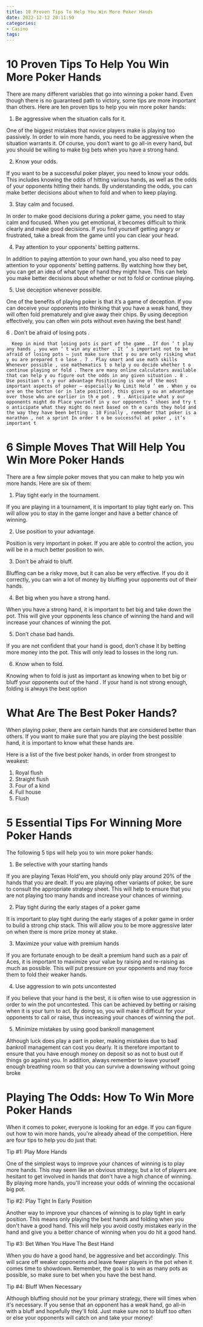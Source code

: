 ```yaml
---
title: 10 Proven Tips To Help You Win More Poker Hands
date: 2022-12-12 20:11:50
categories:
- Casino
tags:
---
```



#  10 Proven Tips To Help You Win More Poker Hands

There are many different variables that go into winning a poker hand. Even though there is no guaranteed path to victory, some tips are more important than others. Here are ten proven tips to help you win more poker hands:

1. Be aggressive when the situation calls for it.

One of the biggest mistakes that novice players make is playing too passively. In order to win more hands, you need to be aggressive when the situation warrants it. Of course, you don’t want to go all-in every hand, but you should be willing to make big bets when you have a strong hand.

2. Know your odds.

If you want to be a successful poker player, you need to know your odds. This includes knowing the odds of hitting various hands, as well as the odds of your opponents hitting their hands. By understanding the odds, you can make better decisions about when to fold and when to keep playing.

3. Stay calm and focused.

In order to make good decisions during a poker game, you need to stay calm and focused. When you get emotional, it becomes difficult to think clearly and make good decisions. If you find yourself getting angry or frustrated, take a break from the game until you can clear your head.

4. Pay attention to your opponents’ betting patterns.

In addition to paying attention to your own hand, you also need to pay attention to your opponents’ betting patterns. By watching how they bet, you can get an idea of what type of hand they might have. This can help you make better decisions about whether or not to fold or continue playing.

5. Use deception whenever possible.

One of the benefits of playing poker is that it’s a game of deception. If you can deceive your opponents into thinking that you have a weak hand, they will often fold prematurely and give away their chips. By using deception effectively, you can often win pots without even having the best hand!

6 . Don’t be afraid of losing pots .



























      Keep in mind that losing pots is part of the game . If don ’ t play any hands , you won ’ t win any either . It ’ s important not to be afraid of losing pots – just make sure that y ou are only risking what y ou are prepared t o lose . 7 . Play smart and use math skills Whenever possible , use mathematics t o help y ou decide whether t o continue playing or fold . There are many online calculators available that can help y ou figure out the odds in any given situation . 8 . Use position t o y our advantage Positioning is one of the most important aspects of poker – especially No Limit Hold ’ em . When y ou are on the button (or in late position), this gives y ou an advantage over those who are earlier in th e pot . 9 . Anticipate what y our opponents might do Place yourself in y our opponents ’ shoes and try t o anticipate what they might do next based on th e cards they hold and the way they have been betting . 10 Finally , remember that poker is a marathon , not a sprint In order t o be successful at poker , it’s important t

#  6 Simple Moves That Will Help You Win More Poker Hands

There are a few simple poker moves that you can make to help you win more hands. Here are six of them:

1. Play tight early in the tournament.

If you are playing in a tournament, it is important to play tight early on. This will allow you to stay in the game longer and have a better chance of winning.

2. Use position to your advantage.

Position is very important in poker. If you are able to control the action, you will be in a much better position to win.

3. Don’t be afraid to bluff.

Bluffing can be a risky move, but it can also be very effective. If you do it correctly, you can win a lot of money by bluffing your opponents out of their hands.

4. Bet big when you have a strong hand.

When you have a strong hand, it is important to bet big and take down the pot. This will give your opponents less chance of winning the hand and will increase your chances of winning the pot.

5. Don’t chase bad hands.

If you are not confident that your hand is good, don’t chase it by betting more money into the pot. This will only lead to losses in the long run.

6. Know when to fold.

Knowing when to fold is just as important as knowing when to bet big or bluff your opponents out of the hand . If your hand is not strong enough, folding is always the best option

#  What Are The Best Poker Hands? 

When playing poker, there are certain hands that are considered better than others. If you want to make sure that you are playing the best possible hand, it is important to know what these hands are.

Here is a list of the five best poker hands, in order from strongest to weakest: 

1. Royal flush
2. Straight flush
3. Four of a kind
4. Full house
5. Flush

#  5 Essential Tips For Winning More Poker Hands 

The following 5 tips will help you to win more poker hands:

1. Be selective with your starting hands

If you are playing Texas Hold'em, you should only play around 20% of the hands that you are dealt. If you are playing other variants of poker, be sure to consult the appropriate strategy sheet. This will help to ensure that you are not playing too many hands and increase your chances of winning.

2. Play tight during the early stages of a poker game

It is important to play tight during the early stages of a poker game in order to build a strong chip stack. This will allow you to be more aggressive later on when there is more prize money at stake.

3. Maximize your value with premium hands

If you are fortunate enough to be dealt a premium hand such as a pair of Aces, it is important to maximize your value by raising and re-raising as much as possible. This will put pressure on your opponents and may force them to fold their weaker hands.

4. Use aggression to win pots uncontested

If you believe that your hand is the best, it is often wise to use aggression in order to win the pot uncontested. This can be achieved by betting or raising when it is your turn to act. By doing so, you will make it difficult for your opponents to call or raise, thus increasing your chances of winning the pot.

5. Minimize mistakes by using good bankroll management

Although luck does play a part in poker, making mistakes due to bad bankroll management can cost you dearly. It is therefore important to ensure that you have enough money on deposit so as not to bust out if things go against you. In addition, always remember to leave yourself enough breathing room so that you can survive a downswing without going broke

#  Playing The Odds: How To Win More Poker Hands

When it comes to poker, everyone is looking for an edge. If you can figure out how to win more hands, you're already ahead of the competition. Here are four tips to help you do just that:

Tip #1: Play More Hands

One of the simplest ways to improve your chances of winning is to play more hands. This may seem like an obvious strategy, but a lot of players are hesitant to get involved in hands that don't have a high chance of winning. By playing more hands, you'll increase your odds of winning the occasional big pot.

Tip #2: Play Tight In Early Position

Another way to improve your chances of winning is to play tight in early position. This means only playing the best hands and folding when you don't have a good hand. This will help you avoid costly mistakes early in the hand and give you a better chance of winning when you do hit a good hand.

Tip #3: Bet When You Have The Best Hand

When you do have a good hand, be aggressive and bet accordingly. This will scare off weaker opponents and leave fewer players in the pot when it comes time to showdown. Remember, the goal is to win as many pots as possible, so make sure to bet when you have the best hand.

Tip #4: Bluff When Necessary

Although bluffing should not be your primary strategy, there will times when it's necessary. If you sense that an opponent has a weak hand, go all-in with a bluff and hopefully they'll fold. Just make sure not to bluff too often or else your opponents will catch on and take your money!